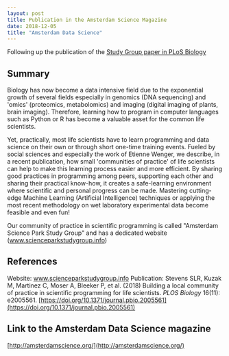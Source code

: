 ```yaml
---
layout: post
title: Publication in the Amsterdam Science Magazine
date: 2018-12-05
title: "Amsterdam Data Science"
---
```

Following up the publication of the [Study Group paper in PLoS Biology]("./2018-11-28-plos-paper.md")

## Summary
Biology has now become a data intensive field due to the exponential growth of several fields especially in genomics (DNA sequencing) and 'omics' (proteomics, metabolomics) and imaging (digital imaging of plants, brain imaging). Therefore, learning how to program in computer languages such as Python or R has become a valuable asset for the common life scientists.    

Yet, practically, most life scientists have to learn programming and data science on their own or through short one-time training events. Fueled by social sciences and especially the work of Etienne Wenger, we describe, in a recent publication, how small 'communities of practice' of life scientists can help to make this learning process easier and more efficient. By sharing good practices in programming among peers, supporting each other and sharing their practical know-how, it creates a safe-learning environment where scientific and personal progress can be made. 
Mastering cutting-edge Machine Learning (Artificial Intelligence) techniques or applying the most recent methodology on wet laboratory experimental data become feasible and even fun!

Our community of practice in scientific programming is called "Amsterdam Science Park Study Group" and has a dedicated website (www.scienceparkstudygroup.info)

## References
Website: www.scienceparkstudygroup.info
Publication: Stevens SLR, Kuzak M, Martinez C, Moser A, Bleeker P, et al. (2018) Building a local community of practice in scientific programming for life scientists. _PLOS Biology_ 16(11): e2005561. [https://doi.org/10.1371/journal.pbio.2005561](https://doi.org/10.1371/journal.pbio.2005561) 

## Link to the Amsterdam Data Science magazine
[http://amsterdamscience.org/](http://amsterdamscience.org/)


